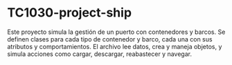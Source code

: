 # TC1030-project-ship
Este proyecto simula la gestión de un puerto con contenedores y barcos. Se definen clases para cada tipo de contenedor y barco, cada una con sus atributos y comportamientos. El archivo  lee datos, crea y maneja objetos, y simula acciones como cargar, descargar, reabastecer y navegar.
